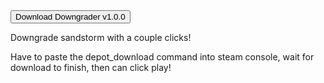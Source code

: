 <a href="https://github.com/extremelystiff/InsurgencySandstormDowngrader/releases/download/V1.0/Advanced.Sandstorm.Downgrader.1.0.0.exe">
  <button>Download Downgrader v1.0.0</button>
</a
<img width="979" height="1189" alt="image" src="https://github.com/user-attachments/assets/2c4b1f58-8b17-486f-9bec-d5f7a10ec241" />

Downgrade sandstorm with a couple clicks!

Have to paste the depot_download command into steam console, wait for download to finish, then can click play!

